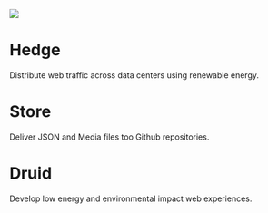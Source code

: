![](https://smeskey-github-prod.s3.amazonaws.com/projects/climate-warrior/climate_warrior_identity_200.png)

# Hedge
Distribute web traffic across data centers using renewable energy.

# Store
Deliver JSON and Media files too Github repositories.

# Druid
Develop low energy and environmental impact web experiences.
